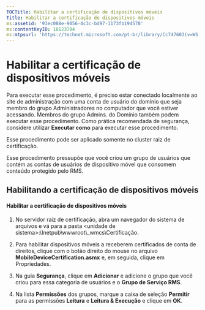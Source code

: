 ```yaml
---
TOCTitle: Habilitar a certificação de dispositivos móveis
Title: Habilitar a certificação de dispositivos móveis
ms:assetid: '93ec088e-9056-4c3c-bd97-1173fb194578'
ms:contentKeyID: 18123704
ms:mtpsurl: 'https://technet.microsoft.com/pt-br/library/Cc747603(v=WS.10)'
---
```


Habilitar a certificação de dispositivos móveis
===============================================

Para executar esse procedimento, é preciso estar conectado localmente ao site de administração com uma conta de usuário do domínio que seja membro do grupo Administradores no computador que você estiver acessando. Membros do grupo Admins. do Domínio também podem executar esse procedimento. Como prática recomendada de segurança, considere utilizar **Executar como** para executar esse procedimento.

Esse procedimento pode ser aplicado somente no cluster raiz de certificação.

Esse procedimento pressupõe que você criou um grupo de usuários que contém as contas de usuários de dispositivo móvel que consomem conteúdo protegido pelo RMS.

Habilitando a certificação de dispositivos móveis
-------------------------------------------------

#### Habilitar a certificação de dispositivos móveis

1.  No servidor raiz de certificação, abra um navegador do sistema de arquivos e vá para a pasta &lt;unidade de sistema&gt;:\\Inetpub\\wwwroot\\\_wmcs\\Certificação.

2.  Para habilitar dispositivos móveis a receberem certificados de conta de direitos, clique com o botão direito do mouse no arquivo **MobileDeviceCertification.asmx** e, em seguida, clique em Propriedades.

3.  Na guia **Segurança**, clique em **Adicionar** e adicione o grupo que você criou para essa categoria de usuários e o **Grupo de Serviço RMS**.

4.  Na lista **Permissões** dos grupos, marque a caixa de seleção **Permitir** para as permissões **Leitura** e **Leitura & Execução** e clique em **OK**.
